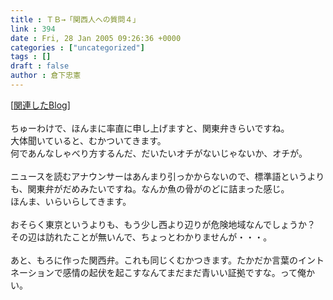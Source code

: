 ```yaml
---
title : ＴＢ→「関西人への質問４」
link : 394
date : Fri, 28 Jan 2005 09:26:36 +0000
categories : ["uncategorized"]
tags : []
draft : false
author : 倉下忠憲
---
```


[<A HREF="http://www.doblog.com/weblog/BlogServlet?userid=6947&blogid=947672#947672" TARGET="_blank">関連したBlog</A>]<BR><BR>ちゅーわけで、ほんまに率直に申し上げますと、関東弁きらいですね。<BR>大体聞いていると、むかついてきます。<BR>何であんなしゃべり方するんだ、だいたいオチがないじゃないか、オチが。<BR><BR>ニュースを読むアナウンサーはあんまり引っかからないので、標準語というよりも、関東弁がだめみたいですね。なんか魚の骨がのどに詰まった感じ。<BR>ほんま、いらいらしてきます。<BR><BR>おそらく東京というよりも、もう少し西より辺りが危険地域なんでしょうか？<BR>その辺は訪れたことが無いんで、ちょっとわかりませんが・・・。<BR><BR>あと、もろに作った関西弁。これも同じくむかつきます。たかだか言葉のイントネーションで感情の起伏を起こすなんてまだまだ青いい証拠ですな。って俺かい。<br><br>
